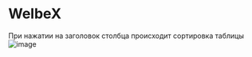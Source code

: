 # WelbeX
При нажатии на заголовок столбца происходит сортировка таблицы
![image](https://user-images.githubusercontent.com/88541391/180771820-1b1faa4c-3bde-4591-be28-85dcca6015a9.png)
